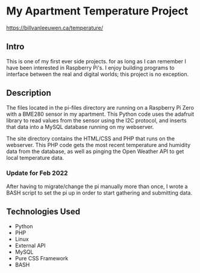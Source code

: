 # My Apartment Temperature Project

https://billvanleeuwen.ca/temperature/

## Intro
This is one of my first ever side projects. for as long as I can remember I have been interested in Raspberry Pi's. I enjoy building programs to interface between the real and digital worlds; this project is no exception.

## Description
The files located in the pi-files directory are running on a Raspberry Pi Zero with a BME280 sensor in my apartment. This Python code uses the adafruit library to read values from the sensor using the I2C protocol, and inserts that data into a MySQL database running on my webserver.

The site directory contains the HTML/CSS and PHP that runs on the webserver. This PHP code gets the most recent temperature and humidity data from the database, as well as pinging the Open Weather API to get local temperature data.

### Update for Feb 2022
After having to migrate/change the pi manually more than once, I wrote a BASH script to set the pi up in order to start gathering and submitting data.


## Technologies Used
- Python
- PHP
- Linux
- External API
- MySQL
- Pure CSS Framework
- BASH
